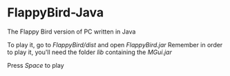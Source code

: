 # FlappyBird-Java
The Flappy Bird version of PC written in Java

To play it, go to <em>FlappyBird/dist</em> and open <em>FlappyBird.jar</em>
Remember in order to play it, you'll need the folder <em>lib</em> containing the <em>MGui.jar</em>

Press <em>Space</em> to play

